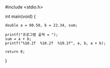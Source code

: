 #include <stdio.h>

int main(void) {
	
	double a = 80.50, b = 22.34, sum;

	printf("프로그램 출력 = ");
	sum = a + b;
	printf("%10.2f  %10.2f  %10.2f", a, b, a + b);

	return 0;
	
}
